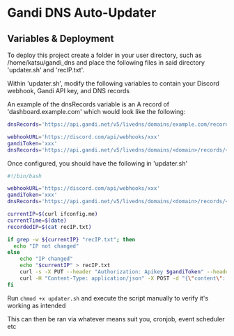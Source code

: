 # Gandi DNS Auto-Updater

## Variables & Deployment

To deploy this project create a folder in your user directory, such as /home/katsu/gandi_dns and place the following files in said directory 'updater.sh' and 'recIP.txt'.

Within 'updater.sh', modify the following variables to contain your Discord webhook, Gandi API key, and DNS records

An example of the dnsRecords variable is an A record of 'dashboard.example.com' which would look like the following:

```bash
dnsRecords='https://api.gandi.net/v5/livedns/domains/example.com/records/dashboard/A'

```

```bash
webhookURL='https://discord.com/api/webhooks/xxx'
gandiToken='xxx'
dnsRecords='https://api.gandi.net/v5/livedns/domains/<domain>/records/<record>/<record type>'
```
Once configured, you should have the following in 'updater.sh'
```bash
#!/bin/bash

webhookURL='https://discord.com/api/webhooks/xxx'
gandiToken='xxx'
dnsRecords='https://api.gandi.net/v5/livedns/domains/<domain>/records/<record>/<record type>'

currentIP=$(curl ifconfig.me)
currentTime=$(date)
recordedIP=$(cat recIP.txt)

if grep -w ${currentIP} "recIP.txt"; then
  echo "IP not changed"
else
	echo "IP changed"
	echo "$currentIP" > recIP.txt
	curl -s -X PUT --header "Authorization: Apikey $gandiToken" --header "Content-Type: application/json" -d "{\"rrset_values\": [\"${currentIP}\"], \"rrset_ttl\": "10800"}" $dnsRecords
	curl -H "Content-Type: application/json" -X POST -d "{\"content\": \"IP address change detected, relevant DNS records have been updated\"}" $webhookURL
fi
```

Run `chmod +x updater.sh` and execute the script manually to verify it's working as intended

This can then be ran via whatever means suit you, cronjob, event scheduler etc

